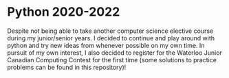 # Python 2020-2022
Despite not being able to take another computer science elective course during my junior/senior years. I decided to continue and play around with python and try new ideas from whenever possible on my own time. In pursuit of my own interest, I also decided to register for the Waterloo Junior Canadian Computing Contest for the first time (some solutions to practice problems can be found in this repository)!
